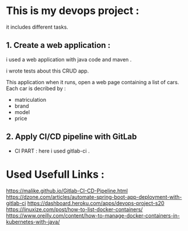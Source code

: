 # This is my devops project :
it includes different tasks.

## 1. Create a web application : 
i used a web application with java code and maven .

i wrote tests about this CRUD app.

This application when it runs, open a web page containing a list of cars.
Each car is decribed by :
- matriculation
- brand
- model
- price

## 2. Apply CI/CD pipeline with GitLab
   * CI PART : here i used gitlab-ci .
   
   
   
   
# Used Usefull Links :
https://malike.github.io/Gitlab-CI-CD-Pipeline.html
https://dzone.com/articles/automate-spring-boot-app-deployment-with-gitlab-ci
https://dashboard.heroku.com/apps/devops-project-s20
https://linuxize.com/post/how-to-list-docker-containers/
https://www.oreilly.com/content/how-to-manage-docker-containers-in-kubernetes-with-java/
